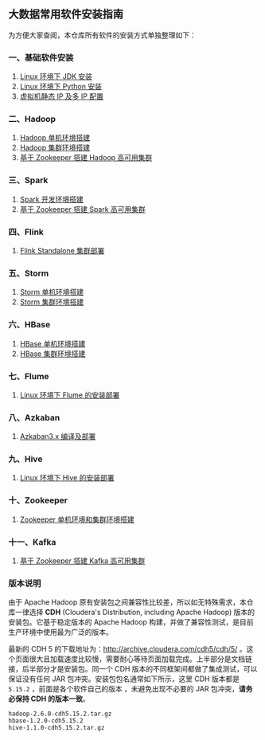 ## 大数据常用软件安装指南

为方便大家查阅，本仓库所有软件的安装方式单独整理如下：

### 一、基础软件安装

1. [Linux 环境下 JDK 安装](installation/Linux下JDK安装.md)
2. [Linux 环境下 Python 安装](installation/Linux下Python安装.md)
3. [虚拟机静态 IP 及多 IP 配置](installation/虚拟机静态IP及多IP配置.md)

### 二、Hadoop

1. [Hadoop 单机环境搭建](installation/Hadoop单机环境搭建.md)
2. [Hadoop 集群环境搭建](installation/Hadoop集群环境搭建.md)
3. [基于 Zookeeper 搭建 Hadoop 高可用集群](installation/基于Zookeeper搭建Hadoop高可用集群.md)

### 三、Spark

1. [Spark 开发环境搭建](installation/Spark开发环境搭建.md)
2. [基于 Zookeeper 搭建 Spark 高可用集群](installation/Spark集群环境搭建.md)

### 四、Flink 

1. [Flink Standalone 集群部署](installation/Flink_Standalone_Cluster.md)

### 五、Storm

1. [Storm 单机环境搭建](installation/Storm单机环境搭建.md)
2. [Storm 集群环境搭建](installation/Storm集群环境搭建.md)

### 六、HBase

1. [HBase 单机环境搭建](installation/HBase单机环境搭建.md)
2. [HBase 集群环境搭建](installation/HBase集群环境搭建.md)

### 七、Flume

1. [Linux 环境下 Flume 的安装部署](installation/Linux下Flume的安装.md)

### 八、Azkaban

1. [Azkaban3.x 编译及部署](installation/Azkaban_3.x_编译及部署.md)

### 九、Hive

1. [Linux 环境下 Hive 的安装部署](installation/Linux环境下Hive的安装部署.md)

### 十、Zookeeper

1. [Zookeeper 单机环境和集群环境搭建](installation/Zookeeper单机环境和集群环境搭建.md) 

### 十一、Kafka

1. [基于 Zookeeper 搭建 Kafka 高可用集群](installation/基于Zookeeper搭建Kafka高可用集群.md)


### 版本说明

由于 Apache Hadoop 原有安装包之间兼容性比较差，所以如无特殊需求，本仓库一律选择 **CDH** (Cloudera's Distribution, including Apache Hadoop) 版本的安装包。它基于稳定版本的 Apache Hadoop 构建，并做了兼容性测试，是目前生产环境中使用最为广泛的版本。

最新的 CDH 5 的下载地址为：http://archive.cloudera.com/cdh5/cdh/5/  。这个页面很大且加载速度比较慢，需要耐心等待页面加载完成。上半部分是文档链接，后半部分才是安装包。同一个 CDH 版本的不同框架间都做了集成测试，可以保证没有任何 JAR 包冲突。安装包包名通常如下所示，这里 CDH 版本都是 `5.15.2`  ，前面是各个软件自己的版本 ，未避免出现不必要的 JAR 包冲突，**请务必保持 CDH 的版本一致**。

```hsell
hadoop-2.6.0-cdh5.15.2.tar.gz 
hbase-1.2.0-cdh5.15.2
hive-1.1.0-cdh5.15.2.tar.gz
```
